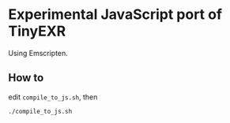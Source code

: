 # Experimental JavaScript port of TinyEXR

Using Emscripten.

## How to

edit `compile_to_js.sh`, then

```
./compile_to_js.sh
```
